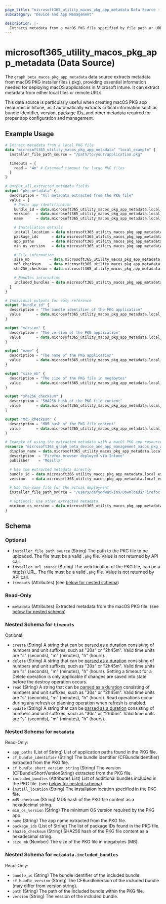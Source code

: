 ```yaml
---
page_title: "microsoft365_utility_macos_pkg_app_metadata Data Source - terraform-provider-microsoft365"
subcategory: "Device and App Management"

description: |-
  Extracts metadata from a macOS PKG file specified by file path or URL.
---
```


# microsoft365_utility_macos_pkg_app_metadata (Data Source)

The `graph_beta_macos_pkg_app_metadata` data source extracts metadata from macOS PKG installer files (.pkg), providing essential information needed for deploying macOS applications in Microsoft Intune. It can extract metadata from either local files or remote URLs.

This data source is particularly useful when creating macOS PKG app resources in Intune, as it automatically extracts critical information such as bundle identifier, version, package IDs, and other metadata required for proper app configuration and management.

## Example Usage

```terraform
# Extract metadata from a local PKG file
data "microsoft365_utility_macos_pkg_app_metadata" "local_example" {
  installer_file_path_source = "/path/to/your/application.pkg"

  timeouts = {
    read = "4m" # Extended timeout for large PKG files
  }
}

# Output all extracted metadata fields
output "pkg_metadata" {
  description = "All metadata extracted from the PKG file"
  value = {
    # Basic app identification
    bundle_id = data.microsoft365_utility_macos_pkg_app_metadata.local_example.metadata.cf_bundle_identifier
    version   = data.microsoft365_utility_macos_pkg_app_metadata.local_example.metadata.cf_bundle_short_version_string
    name      = data.microsoft365_utility_macos_pkg_app_metadata.local_example.metadata.name

    # Installation details
    install_location = data.microsoft365_utility_macos_pkg_app_metadata.local_example.metadata.install_location
    package_ids      = data.microsoft365_utility_macos_pkg_app_metadata.local_example.metadata.package_ids
    app_paths        = data.microsoft365_utility_macos_pkg_app_metadata.local_example.metadata.app_paths
    min_os_version   = data.microsoft365_utility_macos_pkg_app_metadata.local_example.metadata.min_os_version

    # File information
    size_mb         = data.microsoft365_utility_macos_pkg_app_metadata.local_example.metadata.size_mb
    md5_checksum    = data.microsoft365_utility_macos_pkg_app_metadata.local_example.metadata.md5_checksum
    sha256_checksum = data.microsoft365_utility_macos_pkg_app_metadata.local_example.metadata.sha256_checksum

    # Bundles information
    included_bundles = data.microsoft365_utility_macos_pkg_app_metadata.local_example.metadata.included_bundles
  }
}

# Individual outputs for easy reference
output "bundle_id" {
  description = "The bundle identifier of the PKG application"
  value       = data.microsoft365_utility_macos_pkg_app_metadata.local_example.metadata.cf_bundle_identifier
}

output "version" {
  description = "The version of the PKG application"
  value       = data.microsoft365_utility_macos_pkg_app_metadata.local_example.metadata.cf_bundle_short_version_string
}

output "name" {
  description = "The name of the PKG application"
  value       = data.microsoft365_utility_macos_pkg_app_metadata.local_example.metadata.name
}

output "size_mb" {
  description = "The size of the PKG file in megabytes"
  value       = data.microsoft365_utility_macos_pkg_app_metadata.local_example.metadata.size_mb
}

output "sha256_checksum" {
  description = "SHA256 hash of the PKG file content"
  value       = data.microsoft365_utility_macos_pkg_app_metadata.local_example.metadata.sha256_checksum
}

output "md5_checksum" {
  description = "MD5 hash of the PKG file content"
  value       = data.microsoft365_utility_macos_pkg_app_metadata.local_example.metadata.md5_checksum
}

# Example of using the extracted metadata with a macOS PKG app resource
resource "microsoft365_graph_beta_device_and_app_management_macos_pkg_app" "firefox" {
  display_name = data.microsoft365_utility_macos_pkg_app_metadata.local_example.metadata.name
  description  = "Firefox browser deployed via Intune"
  publisher    = "Mozilla"

  # Use the extracted metadata directly
  bundle_id = data.microsoft365_utility_macos_pkg_app_metadata.local_example.metadata.cf_bundle_identifier
  version   = data.microsoft365_utility_macos_pkg_app_metadata.local_example.metadata.cf_bundle_short_version_string

  # Use the same file for the actual deployment
  installer_file_path_source = "/Users/dafyddwatkins/Downloads/Firefox 134.0.pkg"

  # Optional: Use other extracted metadata
  minimum_os_version = data.microsoft365_utility_macos_pkg_app_metadata.local_example.metadata.min_os_version
}
```

<!-- schema generated by tfplugindocs -->
## Schema

### Optional

- `installer_file_path_source` (String) The path to the PKG file to be uploaded. The file must be a valid `.pkg` file. Value is not returned by API call.
- `installer_url_source` (String) The web location of the PKG file, can be a http(s) URL. The file must be a valid `.pkg` file. Value is not returned by API call.
- `timeouts` (Attributes) (see [below for nested schema](#nestedatt--timeouts))

### Read-Only

- `metadata` (Attributes) Extracted metadata from the macOS PKG file. (see [below for nested schema](#nestedatt--metadata))

<a id="nestedatt--timeouts"></a>
### Nested Schema for `timeouts`

Optional:

- `create` (String) A string that can be [parsed as a duration](https://pkg.go.dev/time#ParseDuration) consisting of numbers and unit suffixes, such as "30s" or "2h45m". Valid time units are "s" (seconds), "m" (minutes), "h" (hours).
- `delete` (String) A string that can be [parsed as a duration](https://pkg.go.dev/time#ParseDuration) consisting of numbers and unit suffixes, such as "30s" or "2h45m". Valid time units are "s" (seconds), "m" (minutes), "h" (hours). Setting a timeout for a Delete operation is only applicable if changes are saved into state before the destroy operation occurs.
- `read` (String) A string that can be [parsed as a duration](https://pkg.go.dev/time#ParseDuration) consisting of numbers and unit suffixes, such as "30s" or "2h45m". Valid time units are "s" (seconds), "m" (minutes), "h" (hours). Read operations occur during any refresh or planning operation when refresh is enabled.
- `update` (String) A string that can be [parsed as a duration](https://pkg.go.dev/time#ParseDuration) consisting of numbers and unit suffixes, such as "30s" or "2h45m". Valid time units are "s" (seconds), "m" (minutes), "h" (hours).


<a id="nestedatt--metadata"></a>
### Nested Schema for `metadata`

Read-Only:

- `app_paths` (List of String) List of application paths found in the PKG file.
- `cf_bundle_identifier` (String) The bundle identifier (CFBundleIdentifier) extracted from the PKG file.
- `cf_bundle_short_version_string` (String) The version (CFBundleShortVersionString) extracted from the PKG file.
- `included_bundles` (Attributes List) List of additional bundles included in the PKG file. (see [below for nested schema](#nestedatt--metadata--included_bundles))
- `install_location` (String) The installation location specified in the PKG file.
- `md5_checksum` (String) MD5 hash of the PKG file content as a hexadecimal string.
- `min_os_version` (String) The minimum OS version required by the PKG app.
- `name` (String) The app name extracted from the PKG file.
- `package_ids` (List of String) The list of package IDs found in the PKG file.
- `sha256_checksum` (String) SHA256 hash of the PKG file content as a hexadecimal string.
- `size_mb` (Number) The size of the PKG file in megabytes (MB).

<a id="nestedatt--metadata--included_bundles"></a>
### Nested Schema for `metadata.included_bundles`

Read-Only:

- `bundle_id` (String) The bundle identifier of the included bundle.
- `cf_bundle_version` (String) The CFBundleVersion of the included bundle (may differ from version string).
- `path` (String) The path of the included bundle within the PKG file.
- `version` (String) The version of the included bundle.